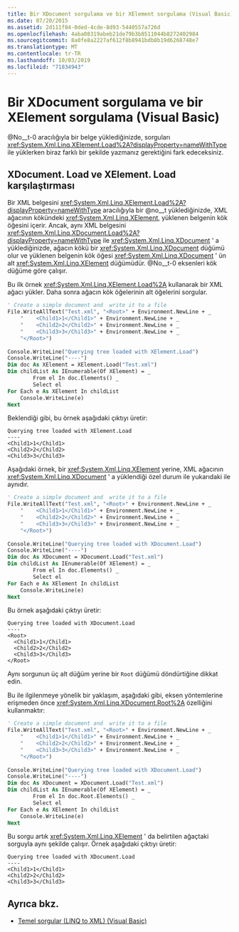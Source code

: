```yaml
---
title: Bir XDocument sorgulama ve bir XElement sorgulama (Visual Basic)
ms.date: 07/20/2015
ms.assetid: 2d111f84-0ded-4cde-8d93-5440557a726d
ms.openlocfilehash: 4aba08319abeb21de79b3b8511044b8272402984
ms.sourcegitcommit: 8a0fe8a2227af612f8b8941bdb8b19d6268748e7
ms.translationtype: MT
ms.contentlocale: tr-TR
ms.lasthandoff: 10/03/2019
ms.locfileid: "71834943"
---
```

# <a name="querying-an-xdocument-vs-querying-an-xelement-visual-basic"></a>Bir XDocument sorgulama ve bir XElement sorgulama (Visual Basic)
@No__t-0 aracılığıyla bir belge yüklediğinizde, sorguları <xref:System.Xml.Linq.XElement.Load%2A?displayProperty=nameWithType> ile yüklerken biraz farklı bir şekilde yazmanız gerektiğini fark edeceksiniz.  
  
## <a name="comparison-of-xdocumentload-and-xelementload"></a>XDocument. Load ve XElement. Load karşılaştırması  
 Bir XML belgesini <xref:System.Xml.Linq.XElement.Load%2A?displayProperty=nameWithType> aracılığıyla bir @no__t yüklediğinizde, XML ağacının kökündeki <xref:System.Xml.Linq.XElement>, yüklenen belgenin kök öğesini içerir. Ancak, aynı XML belgesini <xref:System.Xml.Linq.XDocument.Load%2A?displayProperty=nameWithType> ile <xref:System.Xml.Linq.XDocument> ' a yüklediğinizde, ağacın kökü bir <xref:System.Xml.Linq.XDocument> düğümü olur ve yüklenen belgenin kök öğesi <xref:System.Xml.Linq.XDocument> ' ün alt <xref:System.Xml.Linq.XElement> düğümüdür. @No__t-0 eksenleri kök düğüme göre çalışır.  
  
 Bu ilk örnek <xref:System.Xml.Linq.XElement.Load%2A> kullanarak bir XML ağacı yükler. Daha sonra ağacın kök öğelerinin alt öğelerini sorgular.  
  
```vb  
' Create a simple document and  write it to a file  
File.WriteAllText("Test.xml", "<Root>" + Environment.NewLine + _  
    "    <Child1>1</Child1>" + Environment.NewLine + _  
    "    <Child2>2</Child2>" + Environment.NewLine + _  
    "    <Child3>3</Child3>" + Environment.NewLine + _  
    "</Root>")  
  
Console.WriteLine("Querying tree loaded with XElement.Load")  
Console.WriteLine("----")  
Dim doc As XElement = XElement.Load("Test.xml")  
Dim childList As IEnumerable(Of XElement) = _  
        From el In doc.Elements() _  
        Select el  
For Each e As XElement In childList  
    Console.WriteLine(e)  
Next  
```  
  
 Beklendiği gibi, bu örnek aşağıdaki çıktıyı üretir:  
  
```console
Querying tree loaded with XElement.Load  
----  
<Child1>1</Child1>  
<Child2>2</Child2>  
<Child3>3</Child3>  
```  
  
 Aşağıdaki örnek, bir <xref:System.Xml.Linq.XElement> yerine, XML ağacının <xref:System.Xml.Linq.XDocument> ' a yüklendiği özel durum ile yukarıdaki ile aynıdır.  
  
```vb  
' Create a simple document and  write it to a file  
File.WriteAllText("Test.xml", "<Root>" + Environment.NewLine + _  
    "    <Child1>1</Child1>" + Environment.NewLine + _  
    "    <Child2>2</Child2>" + Environment.NewLine + _  
    "    <Child3>3</Child3>" + Environment.NewLine + _  
    "</Root>")  
  
Console.WriteLine("Querying tree loaded with XDocument.Load")  
Console.WriteLine("----")  
Dim doc As XDocument = XDocument.Load("Test.xml")  
Dim childList As IEnumerable(Of XElement) = _  
        From el In doc.Elements() _  
        Select el  
For Each e As XElement In childList  
    Console.WriteLine(e)  
Next  
```  
  
 Bu örnek aşağıdaki çıktıyı üretir:  
  
```console
Querying tree loaded with XDocument.Load  
----  
<Root>  
  <Child1>1</Child1>  
  <Child2>2</Child2>  
  <Child3>3</Child3>  
</Root>  
```  
  
 Aynı sorgunun üç alt düğüm yerine bir `Root` düğümü döndürtiğine dikkat edin.  
  
 Bu ile ilgilenmeye yönelik bir yaklaşım, aşağıdaki gibi, eksen yöntemlerine erişmeden önce <xref:System.Xml.Linq.XDocument.Root%2A> özelliğini kullanmaktır:  
  
```vb  
' Create a simple document and  write it to a file  
File.WriteAllText("Test.xml", "<Root>" + Environment.NewLine + _  
    "    <Child1>1</Child1>" + Environment.NewLine + _  
    "    <Child2>2</Child2>" + Environment.NewLine + _  
    "    <Child3>3</Child3>" + Environment.NewLine + _  
    "</Root>")  
  
Console.WriteLine("Querying tree loaded with XDocument.Load")  
Console.WriteLine("----")  
Dim doc As XDocument = XDocument.Load("Test.xml")  
Dim childList As IEnumerable(Of XElement) = _  
        From el In doc.Root.Elements() _  
        Select el  
For Each e As XElement In childList  
    Console.WriteLine(e)  
Next  
```  
  
 Bu sorgu artık <xref:System.Xml.Linq.XElement> ' da belirtilen ağaçtaki sorguyla aynı şekilde çalışır. Örnek aşağıdaki çıktıyı üretir:  
  
```console
Querying tree loaded with XDocument.Load  
----  
<Child1>1</Child1>  
<Child2>2</Child2>  
<Child3>3</Child3>  
```  
  
## <a name="see-also"></a>Ayrıca bkz.

- [Temel sorgular (LINQ to XML) (Visual Basic)](../../../../visual-basic/programming-guide/concepts/linq/basic-queries-linq-to-xml.md)
